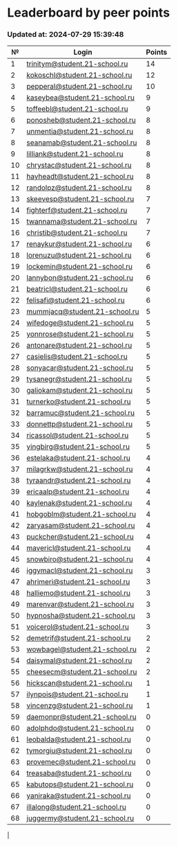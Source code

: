 # Leaderboard by peer points

### Updated at: 2024-07-29 15:39:48

| № | Login | Points |
|---|-------|--------|
|1|trinitym@student.21-school.ru|14|
|2|kokoschl@student.21-school.ru|12|
|3|pepperal@student.21-school.ru|10|
|4|kaseybea@student.21-school.ru|9|
|5|toffeebl@student.21-school.ru|9|
|6|ponosheb@student.21-school.ru|8|
|7|unmentia@student.21-school.ru|8|
|8|seanamab@student.21-school.ru|8|
|9|lilliank@student.21-school.ru|8|
|10|chrystac@student.21-school.ru|8|
|11|hayheadt@student.21-school.ru|8|
|12|randolpz@student.21-school.ru|8|
|13|skeevesp@student.21-school.ru|7|
|14|fighterf@student.21-school.ru|7|
|15|twannama@student.21-school.ru|7|
|16|christib@student.21-school.ru|7|
|17|renaykur@student.21-school.ru|6|
|18|lorenuzu@student.21-school.ru|6|
|19|lockemin@student.21-school.ru|6|
|20|lannybon@student.21-school.ru|6|
|21|beatricl@student.21-school.ru|6|
|22|felisafi@student.21-school.ru|6|
|23|mummjacq@student.21-school.ru|5|
|24|wifedoge@student.21-school.ru|5|
|25|yonnrose@student.21-school.ru|5|
|26|antonare@student.21-school.ru|5|
|27|casielis@student.21-school.ru|5|
|28|sonyacar@student.21-school.ru|5|
|29|tysanegr@student.21-school.ru|5|
|30|galiokam@student.21-school.ru|5|
|31|turnerko@student.21-school.ru|5|
|32|barramuc@student.21-school.ru|5|
|33|donnettp@student.21-school.ru|5|
|34|ricassol@student.21-school.ru|5|
|35|yingbirg@student.21-school.ru|5|
|36|estelaka@student.21-school.ru|4|
|37|milagrkw@student.21-school.ru|4|
|38|tyraandr@student.21-school.ru|4|
|39|ericaalp@student.21-school.ru|4|
|40|kaylenak@student.21-school.ru|4|
|41|hobgoblm@student.21-school.ru|4|
|42|zaryasam@student.21-school.ru|4|
|43|puckcher@student.21-school.ru|4|
|44|mavericl@student.21-school.ru|4|
|45|snowbiro@student.21-school.ru|4|
|46|iggymacl@student.21-school.ru|3|
|47|ahrimeri@student.21-school.ru|3|
|48|halliemo@student.21-school.ru|3|
|49|marenvar@student.21-school.ru|3|
|50|hypnosha@student.21-school.ru|3|
|51|voicerol@student.21-school.ru|3|
|52|demetrif@student.21-school.ru|2|
|53|wowbagel@student.21-school.ru|2|
|54|daisymal@student.21-school.ru|2|
|55|cheesecm@student.21-school.ru|2|
|56|hickscan@student.21-school.ru|1|
|57|ilynpois@student.21-school.ru|1|
|58|vincenzg@student.21-school.ru|1|
|59|daemonpr@student.21-school.ru|0|
|60|adolphdo@student.21-school.ru|0|
|61|leobalda@student.21-school.ru|0|
|62|tymorgiu@student.21-school.ru|0|
|63|provemec@student.21-school.ru|0|
|64|treasaba@student.21-school.ru|0|
|65|kabutops@student.21-school.ru|0|
|66|yaniraka@student.21-school.ru|0|
|67|illalong@student.21-school.ru|0|
|68|juggermy@student.21-school.ru|0|
|
